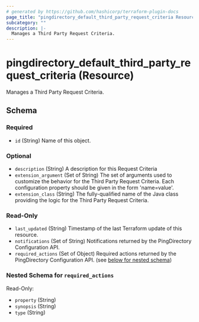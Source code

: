 ```yaml
---
# generated by https://github.com/hashicorp/terraform-plugin-docs
page_title: "pingdirectory_default_third_party_request_criteria Resource - terraform-provider-pingdirectory"
subcategory: ""
description: |-
  Manages a Third Party Request Criteria.
---
```


# pingdirectory_default_third_party_request_criteria (Resource)

Manages a Third Party Request Criteria.



<!-- schema generated by tfplugindocs -->
## Schema

### Required

- `id` (String) Name of this object.

### Optional

- `description` (String) A description for this Request Criteria
- `extension_argument` (Set of String) The set of arguments used to customize the behavior for the Third Party Request Criteria. Each configuration property should be given in the form 'name=value'.
- `extension_class` (String) The fully-qualified name of the Java class providing the logic for the Third Party Request Criteria.

### Read-Only

- `last_updated` (String) Timestamp of the last Terraform update of this resource.
- `notifications` (Set of String) Notifications returned by the PingDirectory Configuration API.
- `required_actions` (Set of Object) Required actions returned by the PingDirectory Configuration API. (see [below for nested schema](#nestedatt--required_actions))

<a id="nestedatt--required_actions"></a>
### Nested Schema for `required_actions`

Read-Only:

- `property` (String)
- `synopsis` (String)
- `type` (String)


